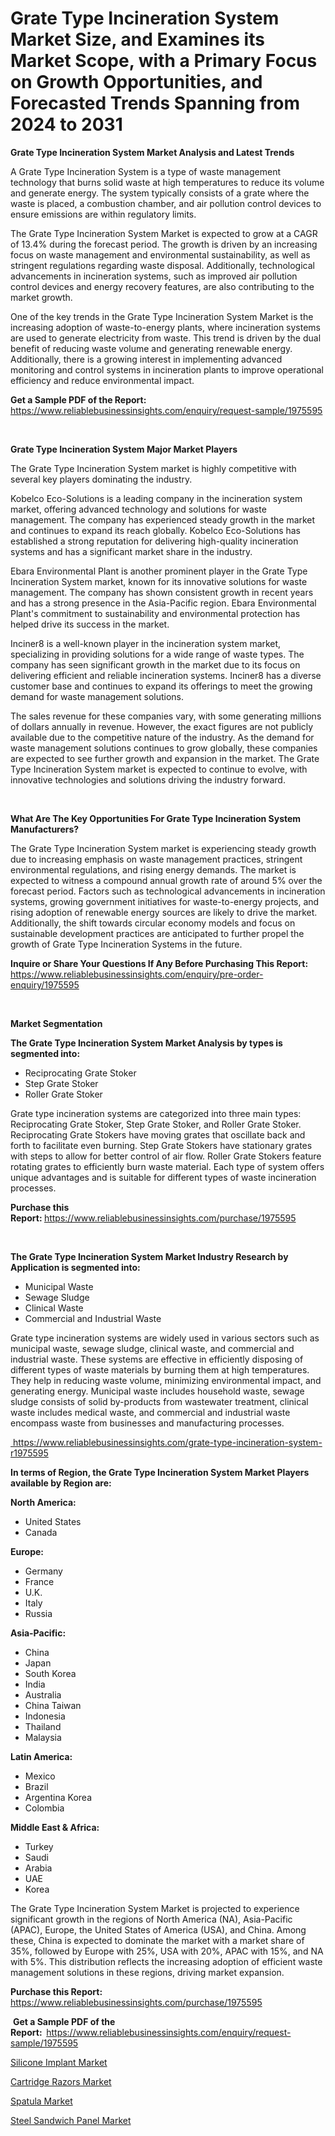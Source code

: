 <p><h1>Grate Type Incineration System Market Size, and Examines its Market Scope, with a Primary Focus on Growth Opportunities, and Forecasted Trends Spanning from 2024 to 2031</h1></p><p><strong>Grate Type Incineration System Market Analysis and Latest Trends</strong></p>
<p><p>A Grate Type Incineration System is a type of waste management technology that burns solid waste at high temperatures to reduce its volume and generate energy. The system typically consists of a grate where the waste is placed, a combustion chamber, and air pollution control devices to ensure emissions are within regulatory limits.</p><p>The Grate Type Incineration System Market is expected to grow at a CAGR of 13.4% during the forecast period. The growth is driven by an increasing focus on waste management and environmental sustainability, as well as stringent regulations regarding waste disposal. Additionally, technological advancements in incineration systems, such as improved air pollution control devices and energy recovery features, are also contributing to the market growth.</p><p>One of the key trends in the Grate Type Incineration System Market is the increasing adoption of waste-to-energy plants, where incineration systems are used to generate electricity from waste. This trend is driven by the dual benefit of reducing waste volume and generating renewable energy. Additionally, there is a growing interest in implementing advanced monitoring and control systems in incineration plants to improve operational efficiency and reduce environmental impact.</p></p>
<p><strong>Get a Sample PDF of the Report:&nbsp;</strong> <a href="https://www.reliablebusinessinsights.com/enquiry/request-sample/1975595">https://www.reliablebusinessinsights.com/enquiry/request-sample/1975595</a></p>
<p>&nbsp;</p>
<p><strong>Grate Type Incineration System Major Market Players</strong></p>
<p><p>The Grate Type Incineration System market is highly competitive with several key players dominating the industry. </p><p>Kobelco Eco-Solutions is a leading company in the incineration system market, offering advanced technology and solutions for waste management. The company has experienced steady growth in the market and continues to expand its reach globally. Kobelco Eco-Solutions has established a strong reputation for delivering high-quality incineration systems and has a significant market share in the industry.</p><p>Ebara Environmental Plant is another prominent player in the Grate Type Incineration System market, known for its innovative solutions for waste management. The company has shown consistent growth in recent years and has a strong presence in the Asia-Pacific region. Ebara Environmental Plant's commitment to sustainability and environmental protection has helped drive its success in the market.</p><p>Inciner8 is a well-known player in the incineration system market, specializing in providing solutions for a wide range of waste types. The company has seen significant growth in the market due to its focus on delivering efficient and reliable incineration systems. Inciner8 has a diverse customer base and continues to expand its offerings to meet the growing demand for waste management solutions.</p><p>The sales revenue for these companies vary, with some generating millions of dollars annually in revenue. However, the exact figures are not publicly available due to the competitive nature of the industry. As the demand for waste management solutions continues to grow globally, these companies are expected to see further growth and expansion in the market. The Grate Type Incineration System market is expected to continue to evolve, with innovative technologies and solutions driving the industry forward.</p></p>
<p>&nbsp;</p>
<p><strong>What Are The Key Opportunities For Grate Type Incineration System Manufacturers?</strong></p>
<p><p>The Grate Type Incineration System market is experiencing steady growth due to increasing emphasis on waste management practices, stringent environmental regulations, and rising energy demands. The market is expected to witness a compound annual growth rate of around 5% over the forecast period. Factors such as technological advancements in incineration systems, growing government initiatives for waste-to-energy projects, and rising adoption of renewable energy sources are likely to drive the market. Additionally, the shift towards circular economy models and focus on sustainable development practices are anticipated to further propel the growth of Grate Type Incineration Systems in the future.</p></p>
<p><strong>Inquire or Share Your Questions If Any Before Purchasing This Report:</strong> <a href="https://www.reliablebusinessinsights.com/enquiry/pre-order-enquiry/1975595">https://www.reliablebusinessinsights.com/enquiry/pre-order-enquiry/1975595</a></p>
<p>&nbsp;</p>
<p><strong>Market Segmentation</strong></p>
<p><strong>The Grate Type Incineration System Market Analysis by types is segmented into:</strong></p>
<p><ul><li>Reciprocating Grate Stoker</li><li>Step Grate Stoker</li><li>Roller Grate Stoker</li></ul></p>
<p><p>Grate type incineration systems are categorized into three main types: Reciprocating Grate Stoker, Step Grate Stoker, and Roller Grate Stoker. Reciprocating Grate Stokers have moving grates that oscillate back and forth to facilitate even burning. Step Grate Stokers have stationary grates with steps to allow for better control of air flow. Roller Grate Stokers feature rotating grates to efficiently burn waste material. Each type of system offers unique advantages and is suitable for different types of waste incineration processes.</p></p>
<p><strong>Purchase this Report:&nbsp;</strong><a href="https://www.reliablebusinessinsights.com/purchase/1975595">https://www.reliablebusinessinsights.com/purchase/1975595</a></p>
<p>&nbsp;</p>
<p><strong>The Grate Type Incineration System Market Industry Research by Application is segmented into:</strong></p>
<p><ul><li>Municipal Waste</li><li>Sewage Sludge</li><li>Clinical Waste</li><li>Commercial and Industrial Waste</li></ul></p>
<p><p>Grate type incineration systems are widely used in various sectors such as municipal waste, sewage sludge, clinical waste, and commercial and industrial waste. These systems are effective in efficiently disposing of different types of waste materials by burning them at high temperatures. They help in reducing waste volume, minimizing environmental impact, and generating energy. Municipal waste includes household waste, sewage sludge consists of solid by-products from wastewater treatment, clinical waste includes medical waste, and commercial and industrial waste encompass waste from businesses and manufacturing processes.</p></p>
<p><a href="https://www.reliablebusinessinsights.com/grate-type-incineration-system-r1975595">&nbsp;https://www.reliablebusinessinsights.com/grate-type-incineration-system-r1975595</a></p>
<p><strong>In terms of Region, the Grate Type Incineration System Market Players available by Region are:</strong></p>
<p>
    <p> <strong> North America: </strong>
        <ul>
            <li>United States</li>
            <li>Canada</li>
        </ul>
        </p> 
    <p> <strong> Europe: </strong>
        <ul>
            <li>Germany</li>
            <li>France</li>
            <li>U.K.</li>
            <li>Italy</li>
            <li>Russia</li>
        </ul>
        </p> 
    <p> <strong> Asia-Pacific: </strong>
        <ul>
            <li>China</li>
            <li>Japan</li>
            <li>South Korea</li>
            <li>India</li>
            <li>Australia</li>
            <li>China Taiwan</li>
            <li>Indonesia</li>
            <li>Thailand</li>
            <li>Malaysia</li>
        </ul>
        </p> 
    <p> <strong> Latin America: </strong>
        <ul>
            <li>Mexico</li>
            <li>Brazil</li>
            <li>Argentina Korea</li>
            <li>Colombia</li>
        </ul>
        </p> 
    <p> <strong> Middle East & Africa: </strong>
        <ul>
            <li>Turkey</li>
            <li>Saudi</li>
            <li>Arabia</li>
            <li>UAE</li>
            <li>Korea</li>
        </ul>
    </p>
    </p>
<p><p>The Grate Type Incineration System Market is projected to experience significant growth in the regions of North America (NA), Asia-Pacific (APAC), Europe, the United States of America (USA), and China. Among these, China is expected to dominate the market with a market share of 35%, followed by Europe with 25%, USA with 20%, APAC with 15%, and NA with 5%. This distribution reflects the increasing adoption of efficient waste management solutions in these regions, driving market expansion.</p></p>
<p><strong>Purchase this Report: </strong><a href="https://www.reliablebusinessinsights.com/purchase/1975595">https://www.reliablebusinessinsights.com/purchase/1975595</a></p>
<p>&nbsp;<strong>Get a Sample PDF of the Report:&nbsp;&nbsp;</strong><a href="https://www.reliablebusinessinsights.com/enquiry/request-sample/1975595">https://www.reliablebusinessinsights.com/enquiry/request-sample/1975595</a></p>
<p><strong></strong></p>
<p><p><a href="https://www.linkedin.com/pulse/silicone-implant-market-size-growth-industry-analysis-segmentation-sgbvc?trackingId=ITU1H7GhRSmPHrpDDa9LGQ%3D%3D">Silicone Implant Market</a></p><p><a href="https://medium.com/@abdulkoss1996/cartridge-razors-market-report-by-product-type-single-blade-triple-blades-five-blades-other-end-2eb937864110">Cartridge Razors Market</a></p><p><a href="https://medium.com/@willowbruen/spatula-market-global-market-share-and-ranking-overall-sales-and-demand-forecast-2024-2031-5fcb365465ad">Spatula Market</a></p><p><a href="https://www.linkedin.com/pulse/future-trends-global-steel-sandwich-panel-market-insights-hzx7f?trackingId=0s01B3WATwCiWsM5r%2FWWzQ%3D%3D">Steel Sandwich Panel Market</a></p></p>